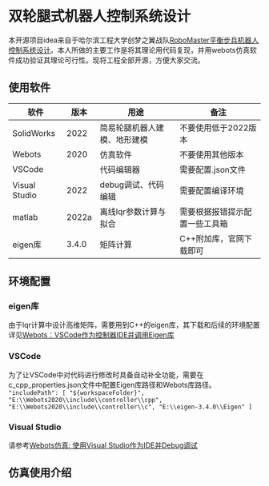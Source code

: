 <!--
 * @Description: 
 * @Version: 2.0
 * @Author: Dandelion
 * @Date: 2023-05-11 12:31:34
 * @LastEditTime: 2023-07-15 16:25:15
 * @FilePath: \webots_sim\README.md
-->
# 双轮腿式机器人控制系统设计

本开源项目idea来自于哈尔滨工程大学创梦之翼战队[RoboMaster平衡步兵机器人控制系统设计](https://zhuanlan.zhihu.com/p/563048952)。本人所做的主要工作是将其理论用代码复现，并用webots仿真软件成功验证其理论可行性。现将工程全部开源，方便大家交流。

## 使用软件

|软件|版本|用途|备注|
|---|---|---|---|
|SolidWorks|2022|简易轮腿机器人建模、地形建模|不要使用低于2022版本|
|Webots|2020|仿真软件|不要使用其他版本|
|VSCode||代码编辑器|需要配置.json文件|
|Visual Studio|2022|debug调试、代码编辑|需要配置编译环境|
|matlab|2022a|离线lqr参数计算与拟合|需要根据报错提示配置一些工具箱|
|eigen库|3.4.0|矩阵计算|C++附加库，官网下载即可|

## 环境配置

### eigen库

由于lqr计算中设计高维矩阵，需要用到C++的eigen库，其下载和后续的环境配置详见[Webots：VSCode作为控制器IDE并调用Eigen库](https://blog.csdn.net/qq413886183/article/details/124692107?spm=1001.2014.3001.5501)

### VSCode

为了让VSCode中对代码进行修改时具备自动补全功能，需要在c_cpp_properties.json文件中配置Eigen库路径和Webots库路径。
    ```
    "includePath": [
        "${workspaceFolder}",
        "E:\\Webots2020\\include\\controller\\cpp",
        "E:\\Webots2020\\include\\controller\\c",
        "E:\\eigen-3.4.0\\Eigen"
        ]
    ```

### Visual Studio

请参考[Webots仿真: 使用Visual Studio作为IDE并Debug调试](https://zhuanlan.zhihu.com/p/621739488)

## 仿真使用介绍

